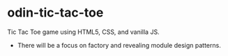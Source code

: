 # odin-tic-tac-toe

Tic Tac Toe game using HTML5, CSS, and vanilla JS.
* There will be a focus on factory and revealing module design patterns.